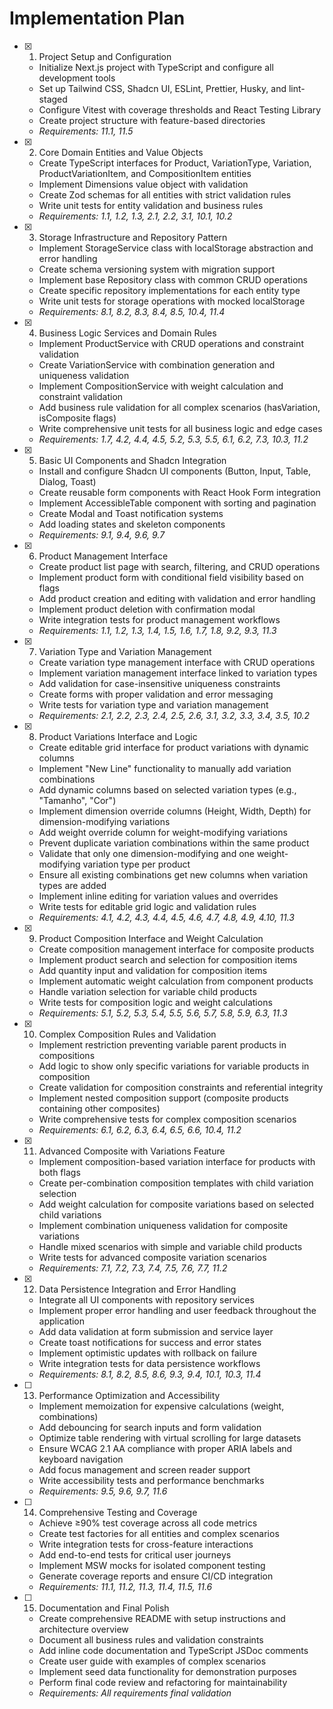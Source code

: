 # Implementation Plan

- [x] 1. Project Setup and Configuration
  - Initialize Next.js project with TypeScript and configure all development tools
  - Set up Tailwind CSS, Shadcn UI, ESLint, Prettier, Husky, and lint-staged
  - Configure Vitest with coverage thresholds and React Testing Library
  - Create project structure with feature-based directories
  - _Requirements: 11.1, 11.5_

- [x] 2. Core Domain Entities and Value Objects
  - Create TypeScript interfaces for Product, VariationType, Variation, ProductVariationItem, and CompositionItem entities
  - Implement Dimensions value object with validation
  - Create Zod schemas for all entities with strict validation rules
  - Write unit tests for entity validation and business rules
  - _Requirements: 1.1, 1.2, 1.3, 2.1, 2.2, 3.1, 10.1, 10.2_

- [x] 3. Storage Infrastructure and Repository Pattern
  - Implement StorageService class with localStorage abstraction and error handling
  - Create schema versioning system with migration support
  - Implement base Repository class with common CRUD operations
  - Create specific repository implementations for each entity type
  - Write unit tests for storage operations with mocked localStorage
  - _Requirements: 8.1, 8.2, 8.3, 8.4, 8.5, 10.4, 11.4_

- [x] 4. Business Logic Services and Domain Rules
  - Implement ProductService with CRUD operations and constraint validation
  - Create VariationService with combination generation and uniqueness validation
  - Implement CompositionService with weight calculation and constraint validation
  - Add business rule validation for all complex scenarios (hasVariation, isComposite flags)
  - Write comprehensive unit tests for all business logic and edge cases
  - _Requirements: 1.7, 4.2, 4.4, 4.5, 5.2, 5.3, 5.5, 6.1, 6.2, 7.3, 10.3, 11.2_

- [x] 5. Basic UI Components and Shadcn Integration
  - Install and configure Shadcn UI components (Button, Input, Table, Dialog, Toast)
  - Create reusable form components with React Hook Form integration
  - Implement AccessibleTable component with sorting and pagination
  - Create Modal and Toast notification systems
  - Add loading states and skeleton components
  - _Requirements: 9.1, 9.4, 9.6, 9.7_

- [x] 6. Product Management Interface
  - Create product list page with search, filtering, and CRUD operations
  - Implement product form with conditional field visibility based on flags
  - Add product creation and editing with validation and error handling
  - Implement product deletion with confirmation modal
  - Write integration tests for product management workflows
  - _Requirements: 1.1, 1.2, 1.3, 1.4, 1.5, 1.6, 1.7, 1.8, 9.2, 9.3, 11.3_

- [x] 7. Variation Type and Variation Management
  - Create variation type management interface with CRUD operations
  - Implement variation management interface linked to variation types
  - Add validation for case-insensitive uniqueness constraints
  - Create forms with proper validation and error messaging
  - Write tests for variation type and variation management
  - _Requirements: 2.1, 2.2, 2.3, 2.4, 2.5, 2.6, 3.1, 3.2, 3.3, 3.4, 3.5, 10.2_

- [x] 8. Product Variations Interface and Logic
  - Create editable grid interface for product variations with dynamic columns
  - Implement "New Line" functionality to manually add variation combinations
  - Add dynamic columns based on selected variation types (e.g., "Tamanho", "Cor")
  - Implement dimension override columns (Height, Width, Depth) for dimension-modifying variations
  - Add weight override column for weight-modifying variations
  - Prevent duplicate variation combinations within the same product
  - Validate that only one dimension-modifying and one weight-modifying variation type per product
  - Ensure all existing combinations get new columns when variation types are added
  - Implement inline editing for variation values and overrides
  - Write tests for editable grid logic and validation rules
  - _Requirements: 4.1, 4.2, 4.3, 4.4, 4.5, 4.6, 4.7, 4.8, 4.9, 4.10, 11.3_

- [x] 9. Product Composition Interface and Weight Calculation
  - Create composition management interface for composite products
  - Implement product search and selection for composition items
  - Add quantity input and validation for composition items
  - Implement automatic weight calculation from component products
  - Handle variation selection for variable child products
  - Write tests for composition logic and weight calculations
  - _Requirements: 5.1, 5.2, 5.3, 5.4, 5.5, 5.6, 5.7, 5.8, 5.9, 6.3, 11.3_

- [x] 10. Complex Composition Rules and Validation
  - Implement restriction preventing variable parent products in compositions
  - Add logic to show only specific variations for variable products in composition
  - Create validation for composition constraints and referential integrity
  - Implement nested composition support (composite products containing other composites)
  - Write comprehensive tests for complex composition scenarios
  - _Requirements: 6.1, 6.2, 6.3, 6.4, 6.5, 6.6, 10.4, 11.2_

- [x] 11. Advanced Composite with Variations Feature
  - Implement composition-based variation interface for products with both flags
  - Create per-combination composition templates with child variation selection
  - Add weight calculation for composite variations based on selected child variations
  - Implement combination uniqueness validation for composite variations
  - Handle mixed scenarios with simple and variable child products
  - Write tests for advanced composite variation scenarios
  - _Requirements: 7.1, 7.2, 7.3, 7.4, 7.5, 7.6, 7.7, 11.2_

- [x] 12. Data Persistence Integration and Error Handling
  - Integrate all UI components with repository services
  - Implement proper error handling and user feedback throughout the application
  - Add data validation at form submission and service layer
  - Create toast notifications for success and error states
  - Implement optimistic updates with rollback on failure
  - Write integration tests for data persistence workflows
  - _Requirements: 8.1, 8.2, 8.5, 8.6, 9.3, 9.4, 10.1, 10.3, 11.4_

- [ ] 13. Performance Optimization and Accessibility
  - Implement memoization for expensive calculations (weight, combinations)
  - Add debouncing for search inputs and form validation
  - Optimize table rendering with virtual scrolling for large datasets
  - Ensure WCAG 2.1 AA compliance with proper ARIA labels and keyboard navigation
  - Add focus management and screen reader support
  - Write accessibility tests and performance benchmarks
  - _Requirements: 9.5, 9.6, 9.7, 11.6_

- [ ] 14. Comprehensive Testing and Coverage
  - Achieve ≥90% test coverage across all code metrics
  - Create test factories for all entities and complex scenarios
  - Write integration tests for cross-feature interactions
  - Add end-to-end tests for critical user journeys
  - Implement MSW mocks for isolated component testing
  - Generate coverage reports and ensure CI/CD integration
  - _Requirements: 11.1, 11.2, 11.3, 11.4, 11.5, 11.6_

- [ ] 15. Documentation and Final Polish
  - Create comprehensive README with setup instructions and architecture overview
  - Document all business rules and validation constraints
  - Add inline code documentation and TypeScript JSDoc comments
  - Create user guide with examples of complex scenarios
  - Implement seed data functionality for demonstration purposes
  - Perform final code review and refactoring for maintainability
  - _Requirements: All requirements final validation_
